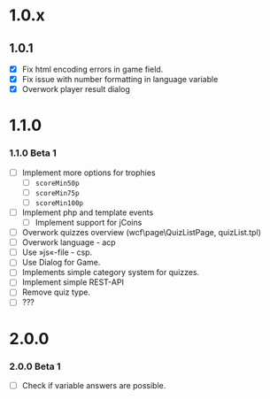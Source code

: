 # 1.0.x
## 1.0.1
  - [x] Fix html encoding errors in game field.
  - [x] Fix issue with number formatting in language variable
  - [x] Overwork player result dialog

# 1.1.0
### 1.1.0 Beta 1
  - [ ] Implement more options for trophies
    - [ ] ``scoreMin50p``
    - [ ] ``scoreMin75p``
    - [ ] ``scoreMin100p``
  - [ ] Implement php and template events
    - [ ] Implement support for jCoins
  - [ ] Overwork quizzes overview (wcf\page\QuizListPage, quizList.tpl)
  - [ ] Overwork language - acp
  - [ ] Use »js«-file - csp.
  - [ ] Use Dialog for Game.
  - [ ] Implements simple category system for quizzes.
  - [ ] Implement simple REST-API
  - [ ] Remove quiz type.
  - [ ] ???

# 2.0.0
### 2.0.0 Beta 1
  - [ ] Check if variable answers are possible.